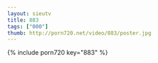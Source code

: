 ```yaml
--- 
layout: sieutv
title: 883
tags: ["000"]
thumb: http://porn720.net/video/883/poster.jpg
---
```

{% include porn720 key="883" %} 
